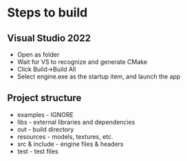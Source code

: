 # Steps to build
## Visual Studio 2022
- Open as folder
- Wait for VS to recognize and generate CMake
- Click Build->Build All
- Select engine.exe as the startup item, and launch the app


## Project structure
- examples - IGNORE
- libs - external libraries and dependencies
- out - build directory
- resources - models, textures, etc.
- src & include - engine files & headers
- test - test files